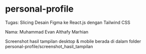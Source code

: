 # personal-profile
Tugas: Slicing Desain Figma ke React.js dengan Tailwind CSS

Nama: Muhammad Evan Althafy Marhian

Screenshot hasil tampilan desktop & mobile berada di dalam folder personal-profile/screenshot_hasil_tampilan
